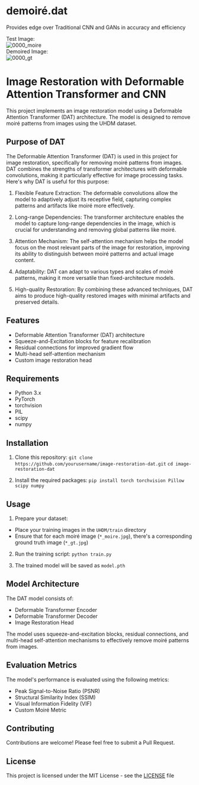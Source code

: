 # demoiré.dat
Provides edge over Traditional CNN and GANs in accuracy and efficiency
 
Test Image:                                                                                                                                                                      
![0000_moire](https://github.com/user-attachments/assets/59293d41-6dfc-4d4e-a9d2-77fac3a829e4)                                 
Demoired Image:   
![0000_gt](https://github.com/user-attachments/assets/ca91279a-abd1-4306-a017-44812087e84f)      




# Image Restoration with Deformable Attention Transformer and CNN

This project implements an image restoration model using a Deformable Attention Transformer (DAT) architecture. The model is designed to remove moiré patterns from images using the UHDM dataset.

## Purpose of DAT

The Deformable Attention Transformer (DAT) is used in this project for image restoration, specifically for removing moiré patterns from images. DAT combines the strengths of transformer architectures with deformable convolutions, making it particularly effective for image processing tasks. Here's why DAT is useful for this purpose:

1. Flexible Feature Extraction: The deformable convolutions allow the model to adaptively adjust its receptive field, capturing complex patterns and artifacts like moiré more effectively.

2. Long-range Dependencies: The transformer architecture enables the model to capture long-range dependencies in the image, which is crucial for understanding and removing global patterns like moiré.

3. Attention Mechanism: The self-attention mechanism helps the model focus on the most relevant parts of the image for restoration, improving its ability to distinguish between moiré patterns and actual image content.

4. Adaptability: DAT can adapt to various types and scales of moiré patterns, making it more versatile than fixed-architecture models.

5. High-quality Restoration: By combining these advanced techniques, DAT aims to produce high-quality restored images with minimal artifacts and preserved details.

   
## Features

- Deformable Attention Transformer (DAT) architecture
- Squeeze-and-Excitation blocks for feature recalibration
- Residual connections for improved gradient flow
- Multi-head self-attention mechanism
- Custom image restoration head

## Requirements

- Python 3.x
- PyTorch
- torchvision
- PIL
- scipy
- numpy

## Installation

1. Clone this repository:
`git clone https://github.com/yourusername/image-restoration-dat.git`
`cd image-restoration-dat`

2. Install the required packages:
`pip install torch torchvision Pillow scipy numpy`

## Usage

1. Prepare your dataset:
- Place your training images in the `UHDM/train` directory
- Ensure that for each moiré image (`*_moire.jpg`), there's a corresponding ground truth image (`*_gt.jpg`)

2. Run the training script:
`python train.py`

3. The trained model will be saved as `model.pth`

## Model Architecture

The DAT model consists of:
- Deformable Transformer Encoder
- Deformable Transformer Decoder
- Image Restoration Head

The model uses squeeze-and-excitation blocks, residual connections, and multi-head self-attention mechanisms to effectively remove moiré patterns from images.

## Evaluation Metrics

The model's performance is evaluated using the following metrics:
- Peak Signal-to-Noise Ratio (PSNR)
- Structural Similarity Index (SSIM)
- Visual Information Fidelity (VIF)
- Custom Moiré Metric

## Contributing

Contributions are welcome! Please feel free to submit a Pull Request.

## License

This project is licensed under the MIT License - see the [LICENSE](LICENSE) file 


